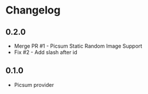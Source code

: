 # Changelog

## 0.2.0

* Merge PR #1 - Picsum Static Random Image Support
* Fix #2 - Add slash after id

## 0.1.0

* Picsum provider
